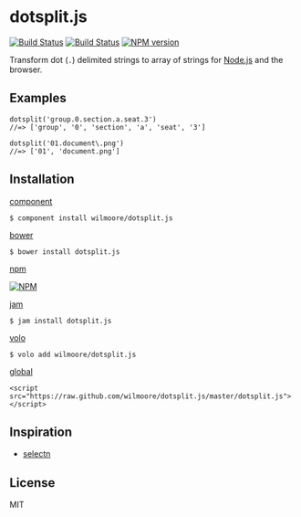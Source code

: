# dotsplit.js

[![Build Status](https://travis-ci.org/wilmoore/dotsplit.js.png?branch=master)](https://travis-ci.org/wilmoore/dotsplit.js)
[![Build Status](https://david-dm.org/wilmoore/dotsplit.js.png)](https://david-dm.org/wilmoore/dotsplit.js)
[![NPM version](https://badge.fury.io/js/dotsplit.js.png)](http://badge.fury.io/js/dotsplit.js)

  Transform dot (`.`) delimited strings to array of strings for [Node.js][] and the browser.

## Examples

    dotsplit('group.0.section.a.seat.3')
    //=> ['group', '0', 'section', 'a', 'seat', '3']

    dotsplit('01.document\.png')
    //=> ['01', 'document.png']

## Installation

[component](http://component.io/wilmoore/dotsplit.js)

    $ component install wilmoore/dotsplit.js

[bower](http://sindresorhus.com/bower-components/)

    $ bower install dotsplit.js

[npm](https://npmjs.org/package/dotsplit.js)

[![NPM](https://nodei.co/npm/dotsplit.png?downloads=true)](https://nodei.co/npm/dotsplit/)

[jam](http://jamjs.org/packages/#/details/dotsplit.js)

    $ jam install dotsplit.js

[volo](http://volojs.org)

    $ volo add wilmoore/dotsplit.js

[global][]

    <script src="https://raw.github.com/wilmoore/dotsplit.js/master/dotsplit.js"></script>

## Inspiration

- [selectn][]

## License

  MIT

[selectn]:  https://github.com/wilmoore/selectn
[global]:   https://raw.github.com/wilmoore/dotsplit.js/master/dotsplit.min.js
[Node.js]:  http://nodejs.org
